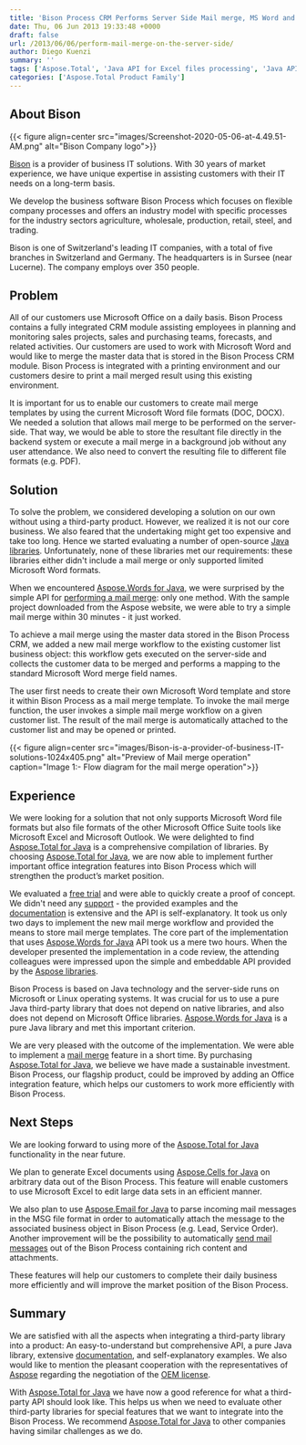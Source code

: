 ```yaml
---
title: 'Bison Process CRM Performs Server Side Mail merge, MS Word and Excel files processing using APIs'
date: Thu, 06 Jun 2013 19:33:48 +0000
draft: false
url: /2013/06/06/perform-mail-merge-on-the-server-side/
author: Diego Kuenzi
summary: ''
tags: ['Aspose.Total', 'Java API for Excel files processing', 'Java API for MS Word files processing', 'Mail Merge in MS Word files using Java API', 'Manipulate Excel files using Aspose.Cells for Java', 'Send emails using Aspose.Email for Java', 'Success Stories']
categories: ['Aspose.Total Product Family']
---
```


## About Bison



{{< figure align=center src="images/Screenshot-2020-05-06-at-4.49.51-AM.png" alt="Bison Company logo">}}


[Bison][1] is a provider of business IT solutions. With 30 years of market experience, we have unique expertise in assisting customers with their IT needs on a long-term basis.

We develop the business software Bison Process which focuses on flexible company processes and offers an industry model with specific processes for the industry sectors agriculture, wholesale, production, retail, steel, and trading.

Bison is one of Switzerland's leading IT companies, with a total of five branches in Switzerland and Germany. The headquarters is in Sursee (near Lucerne). The company employs over 350 people.

## Problem

All of our customers use Microsoft Office on a daily basis. Bison Process contains a fully integrated CRM module assisting employees in planning and monitoring sales projects, sales and purchasing teams, forecasts, and related activities. Our customers are used to work with Microsoft Word and would like to merge the master data that is stored in the Bison Process CRM module. Bison Process is integrated with a printing environment and our customers desire to print a mail merged result using this existing environment.

It is important for us to enable our customers to create mail merge templates by using the current Microsoft Word file formats (DOC, DOCX). We needed a solution that allows mail merge to be performed on the server-side. That way, we would be able to store the resultant file directly in the backend system or execute a mail merge in a background job without any user attendance. We also need to convert the resulting file to different file formats (e.g. PDF).

## Solution

To solve the problem, we considered developing a solution on our own without using a third-party product. However, we realized it is not our core business. We also feared that the undertaking might get too expensive and take too long. Hence we started evaluating a number of open-source [Java libraries][2]. Unfortunately, none of these libraries met our requirements: these libraries either didn't include a mail merge or only supported limited Microsoft Word formats.

When we encountered [Aspose.Words for Java][3], we were surprised by the simple API for [performing a mail merge][4]: only one method. With the sample project downloaded from the Aspose website, we were able to try a simple mail merge within 30 minutes - it just worked.

To achieve a mail merge using the master data stored in the Bison Process CRM, we added a new mail merge workflow to the existing customer list business object: this workflow gets executed on the server-side and collects the customer data to be merged and performs a mapping to the standard Microsoft Word merge field names.

The user first needs to create their own Microsoft Word template and store it within Bison Process as a mail merge template. To invoke the mail merge function, the user invokes a simple mail merge workflow on a given customer list. The result of the mail merge is automatically attached to the customer list and may be opened or printed.



{{< figure align=center src="images/Bison-is-a-provider-of-business-IT-solutions-1024x405.png" alt="Preview of Mail merge operation" caption="Image 1:- Flow diagram for the mail merge operation">}}


## Experience

We were looking for a solution that not only supports Microsoft Word file formats but also file formats of the other Microsoft Office Suite tools like Microsoft Excel and Microsoft Outlook. We were delighted to find [Aspose.Total for Java][5] is a comprehensive compilation of libraries. By choosing [Aspose.Total for Java][6], we are now able to implement further important office integration features into Bison Process which will strengthen the product’s market position.

We evaluated a [free trial][7] and were able to quickly create a proof of concept. We didn't need any [support][8] - the provided examples and the [documentation][9] is extensive and the API is self-explanatory. It took us only two days to implement the new mail merge workflow and provided the means to store mail merge templates. The core part of the implementation that uses [Aspose.Words for Java][10] API took us a mere two hours. When the developer presented the implementation in a code review, the attending colleagues were impressed upon the simple and embeddable API provided by the [Aspose libraries][11].

Bison Process is based on Java technology and the server-side runs on Microsoft or Linux operating systems. It was crucial for us to use a pure Java third-party library that does not depend on native libraries, and also does not depend on Microsoft Office libraries. [Aspose.Words for Java][12] is a pure Java library and met this important criterion.

We are very pleased with the outcome of the implementation. We were able to implement a [mail merge][13] feature in a short time. By purchasing [Aspose.Total for Java][14], we believe we have made a sustainable investment. Bison Process, our flagship product, could be improved by adding an Office integration feature, which helps our customers to work more efficiently with Bison Process.

## Next Steps

We are looking forward to using more of the [Aspose.Total for Java][15] functionality in the near future.

We plan to generate Excel documents using [Aspose.Cells for Java][16] on arbitrary data out of the Bison Process. This feature will enable customers to use Microsoft Excel to edit large data sets in an efficient manner.

We also plan to use [Aspose.Email for Java][17] to parse incoming mail messages in the MSG file format in order to automatically attach the message to the associated business object in Bison Process (e.g. Lead, Service Order). Another improvement will be the possibility to automatically [send mail messages][18] out of the Bison Process containing rich content and attachments.

These features will help our customers to complete their daily business more efficiently and will improve the market position of the Bison Process.

## Summary

We are satisfied with all the aspects when integrating a third-party library into a product: An easy-to-understand but comprehensive API, a pure Java library, extensive [documentation][19], and self-explanatory examples. We also would like to mention the pleasant cooperation with the representatives of [Aspose][20] regarding the negotiation of the [OEM license][21].

With [Aspose.Total for Java][22] we have now a good reference for what a third-party API should look like. This helps us when we need to evaluate other third-party libraries for special features that we want to integrate into the Bison Process. We recommend [Aspose.Total for Java][23] to other companies having similar challenges as we do.




[1]: https://www.bison-group.com/
[2]: https://products.aspose.com/total/java
[3]: https://products.aspose.com/words/java
[4]: https://docs.aspose.com/display/wordsjava/Mail+Merge+and+Reporting
[5]: https://products.aspose.com/total/java
[6]: https://products.aspose.com/total/java
[7]: https://downloads.aspose.com/total/java
[8]: https://forum.aspose.com/
[9]: https://docs.aspose.com/display/totaljava/Home
[10]: https://products.aspose.com/words/java
[11]: https://products.aspose.com/
[12]: https://products.aspose.com/words/java
[13]: https://docs.aspose.com/display/wordsjava/Mail+Merge+and+Reporting
[14]: https://products.aspose.com/total/java
[15]: https://products.aspose.com/total/java
[16]: https://products.aspose.com/cells/java
[17]: https://products.aspose.com/email/java
[18]: https://docs.aspose.com/display/emailjava/Developer+Guide
[19]: https://docs.aspose.com/display/totaljava/Home
[20]: https://www.aspose.com/
[21]: https://purchase.aspose.com/pricing/total/java
[22]: https://products.aspose.com/total/java
[23]: https://products.aspose.com/total/java




